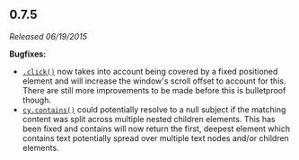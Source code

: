 ## 0.7.5

*Released 06/19/2015*

**Bugfixes:**

- [`.click()`](/api/commands/click) now takes into account being covered by a fixed positioned element and will increase the window's scroll offset to account for this. There are still more improvements to be made before this is bulletproof though.
- [`cy.contains()`](/api/commands/contains) could potentially resolve to a null subject if the matching content was split across multiple nested children elements. This has been fixed and contains will now return the first, deepest element which contains text potentially spread over multiple text nodes and/or children elements.


